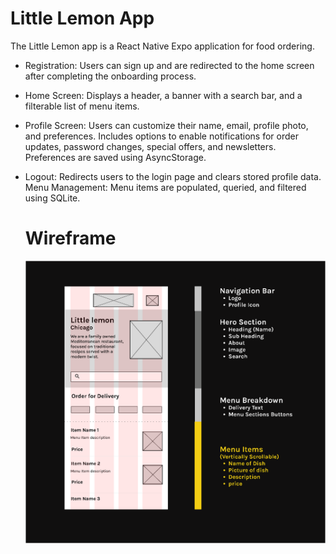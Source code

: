 # Little Lemon App

The Little Lemon app is a React Native Expo application for food ordering.

- Registration: Users can sign up and are redirected to the home screen after completing the onboarding process.

- Home Screen: Displays a header, a banner with a search bar, and a filterable list of menu items.

- Profile Screen: Users can customize their name, email, profile photo, and preferences. Includes options to enable notifications for order updates, password changes, special offers, and newsletters. Preferences are saved using AsyncStorage.

- Logout: Redirects users to the login page and clears stored profile data.
  Menu Management: Menu items are populated, queried, and filtered using SQLite.

  # Wireframe

  ![Wireframe](https://raw.githubusercontent.com/quantodaniel/little-lemon/refs/heads/main/assets/wireframe.png)
